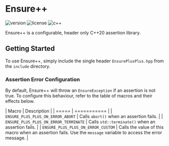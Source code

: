 # Ensure++

![version](https://img.shields.io/badge/Version-0.1-blue)
![license](https://img.shields.io/badge/License-MIT-blue)
![c++](https://img.shields.io/badge/C++-20-blue)

Ensure++ is a configurable, header only C++20 assertion library.

## Getting Started

To use Ensure++, simply include the single header `EnsurePlusPlus.hpp` from the `include` directory.

### Assertion Error Configuration

By default, Ensure++ will throw an `EnsureException` if an assertion is not true.
To configure this behaviour, refer to the table of macros and their effects below.

| Macro | Description |
| ===== | =========== |
| `ENSURE_PLUS_PLUS_ON_ERROR_ABORT` | Calls `abort()` when an assertion fails. |
| `ENSURE_PLUS_PLUS_ON_ERROR_TERMINATE` | Calls `std::terminate()` when an assertion fails. |
| `ENSURE_PLUS_PLUS_ON_ERROR_CUSTOM` | Calls the value of this macro when an assertion fails. Use the `message` variable to access the error message. |
